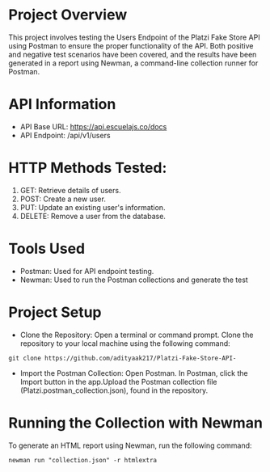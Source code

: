 # Project Overview
This project involves testing the Users Endpoint of the Platzi Fake Store API using Postman to ensure the proper functionality of the API. Both positive and negative test scenarios have been covered, and the results have been generated in a report using Newman, a command-line collection runner for Postman.

# API Information
- API Base URL: https://api.escuelajs.co/docs
- API Endpoint: /api/v1/users

# HTTP Methods Tested:
1. GET: Retrieve details of users.
2. POST: Create a new user.
3. PUT: Update an existing user's information.
4. DELETE: Remove a user from the database.

# Tools Used
- Postman: Used for API endpoint testing.
- Newman: Used to run the Postman collections and generate the test 

# Project Setup
- Clone the Repository: Open a terminal or command prompt. Clone the repository to your local machine using the following command:
```
git clone https://github.com/adityaak217/Platzi-Fake-Store-API-

```
- Import the Postman Collection: Open Postman. In Postman, click the Import button in the app.Upload the Postman collection file (Platzi.postman_collection.json), found in the repository. 




# Running the Collection with Newman 
To generate an HTML report using Newman, run the following command:
```
newman run "collection.json" -r htmlextra
```

